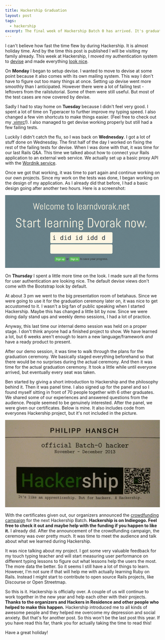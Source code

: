 ```yaml
---
title: Hackership Graduation
layout: post
tags:
  - hackership
excerpt: The final week of Hackership Batch 0 has arrived. It's graduation week. This week I added devise authentication and made sure my project looks presentable for the demos.
---
```

I can't believe how fast the time flew by during Hackership. It is almost holiday time. And by the time this post is published I will be visiting my family already. This week at Hackership, I moved my authentication system to [devise](https://github.com/plataformatec/devise) and made everything [look nice](https://twitter.com/phansch/status/413368624905064448).

On **Monday** I began to setup devise. I wanted to move to devise at some point because it also comes with its own mailing system. This way I don't have to figure out too many things at once. Setting up devise went more smoothly than I anticipated. However there were a lot of failing test - leftovers from the railstutorial. Some of them were still useful. But most of the test cases are now covered by devise.

Sadly I had to stay home on **Tuesday** because I didn't feel very good. I spent a lot of time on Typeracer to further improve my typing speed. I also changed a few vim shortcuts to make things easier. (Feel free to check out my [.vimrc](https://gitlab.com/phansch/dotfiles/blob/master/vimrc)!). I also managed to get devise working properly but still had a few failing tests.

Luckily I didn't catch the flu, so I was back on **Wednesday**. I got a lot of stuff done on Wednesday. The first half of the day I worked on fixing the rest of the failing tests for devise. When I was done with that, it was time for our last Rails Q&A. This time we talked about how to connect your Rails application to an external web service. We actually set up a basic proxy API with the [Wordnik service](http://developer.wordnik.com/).

Once we got that working, it was time to part again and continue working on our own projects. Since my work on the tests was done, I began working on the design of my application. As I already did that before, I had a basic design going after another two hours. Here is a screenshot:

<a href="/assets/images/posts/2013-12-22-hackership-graduation/theme.png" class="thumbnail">
  <img src="/assets/images/posts/2013-12-22-hackership-graduation/theme.png" alt="screenshot">
</a>


On **Thursday** I spent a little more time on the look. I made sure all the forms for user authentication are looking nice. The default devise views don't come with the Bootstrap look by default.

At about 3 pm we went to the big presentation room of betahaus. Since we were going to use it for the graduation ceremony later on, it was nice to get accustomed to it. I wasn't a big fan of public speaking when I started Hackership. Maybe this has changed a little bit by now. Since we were doing daily stand ups and weekly demo sessions, I had a lot of practice.

Anyway, this last time our internal demo session was held on a proper stage. I don't think anyone had a finished project to show. We have learned a lot, but 6 weeks aren't enough to learn a new language/framework *and* have a ready product to present.

After our demo session, it was time to walk through the plans for the graduation ceremony. We basically staged everything beforehand so that there would be no surprises during the actual ceremony. And then it was time for the actual graduation ceremony. It took a little while until everyone arrived, but eventually every seat was taken.

Ben started by giving a short introduction to Hackership and the philosophy behind it. Then it was panel time. I also signed up for the panel and so I found myself sitting in front of 70 people together with 6 other graduates. We shared some of our experiences and answered questions from the audience. People seemed to be genuinely interested. After the panel, we were given our certificates. Below is mine. It also includes code from everyones Hackership project, but it's not included in the picture.

<a href="/assets/images/posts/2013-12-22-hackership-graduation/cert.png" class="thumbnail">
  <img src="/assets/images/posts/2013-12-22-hackership-graduation/cert.png" alt="screenshot">
</a>

With the certificates given out, our organizers announced the [crowdfunding campaign](http://www.indiegogo.com/projects/an-apprenticeship-for-hackers-a-hackership) for the next Hackership Batch. **Hackership is on Indiegogo. Feel free to check it out and maybe help with the funding if you happen to like it.** I already did. After the announcement of the crowdfunding campaign, the ceremony was over pretty much. It was time to meet the audience and talk about what we learned during Hackership.

It was nice talking about my project. I got some very valuable feedback for my touch typing teacher and will start measuring user performance on different typing lessons to figure out what lessons help the users the most. The more data the better. So it seems I still have a lot of things to learn. However, I'm not sure if that will help me with actually learning Ruby on Rails. Instead I might start to contribute to open source Rails projects, like Discourse or Open Streetmap.

So this is it. Hackership is officially over. A couple of us will continue to work together in the new year and help each other with their projects. **Thanks to the organizers and Hackers in Residence and other people who helped to make this happen.** Hackership introduced me to all kinds of awesome people and they helped me overcome my depression and social anxiety. But that's for another post. So this won't be the last post this year. If you have read this far, thank you for actually taking the time to read this!

Have a great holiday!
